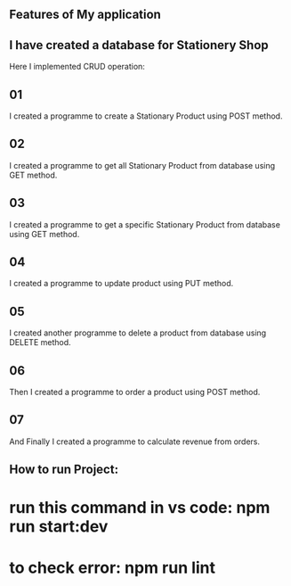 ## Features of My application

## I have created a database for Stationery Shop

Here I implemented CRUD operation:

## 01

I created a programme to create a Stationary Product using POST method.

## 02

I created a programme to get all Stationary Product from database using GET method.

## 03

I created a programme to get a specific Stationary Product from database using GET method.

## 04

I created a programme to update product using PUT method.

## 05

I created another programme to delete a product from database using DELETE method.

## 06

Then I created a programme to order a product using POST method.

## 07

And Finally I created a programme to calculate revenue from orders.

## How to run Project:

# run this command in vs code: npm run start:dev

# to check error: npm run lint
